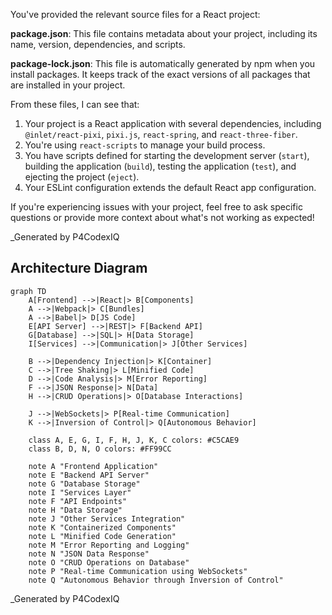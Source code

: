 You've provided the relevant source files for a React project:

**package.json**: This file contains metadata about your project, including its name, version, dependencies, and scripts.

**package-lock.json**: This file is automatically generated by npm when you install packages. It keeps track of the exact versions of all packages that are installed in your project.

From these files, I can see that:

1. Your project is a React application with several dependencies, including `@inlet/react-pixi`, `pixi.js`, `react-spring`, and `react-three-fiber`.
2. You're using `react-scripts` to manage your build process.
3. You have scripts defined for starting the development server (`start`), building the application (`build`), testing the application (`test`), and ejecting the project (`eject`).
4. Your ESLint configuration extends the default React app configuration.

If you're experiencing issues with your project, feel free to ask specific questions or provide more context about what's not working as expected!

_Generated by P4CodexIQ

## Architecture Diagram

```mermaid
graph TD
    A[Frontend] -->|React|> B[Components]
    A -->|Webpack|> C[Bundles]
    A -->|Babel|> D[JS Code]
    E[API Server] -->|REST|> F[Backend API]
    G[Database] -->|SQL|> H[Data Storage]
    I[Services] -->|Communication|> J[Other Services]

    B -->|Dependency Injection|> K[Container]
    C -->|Tree Shaking|> L[Minified Code]
    D -->|Code Analysis|> M[Error Reporting]
    F -->|JSON Response|> N[Data]
    H -->|CRUD Operations|> O[Database Interactions]

    J -->|WebSockets|> P[Real-time Communication]
    K -->|Inversion of Control|> Q[Autonomous Behavior]

    class A, E, G, I, F, H, J, K, C colors: #C5CAE9
    class B, D, N, O colors: #FF99CC

    note A "Frontend Application"
    note E "Backend API Server"
    note G "Database Storage"
    note I "Services Layer"
    note F "API Endpoints"
    note H "Data Storage"
    note J "Other Services Integration"
    note K "Containerized Components"
    note L "Minified Code Generation"
    note M "Error Reporting and Logging"
    note N "JSON Data Response"
    note O "CRUD Operations on Database"
    note P "Real-time Communication using WebSockets"
    note Q "Autonomous Behavior through Inversion of Control"
```

_Generated by P4CodexIQ